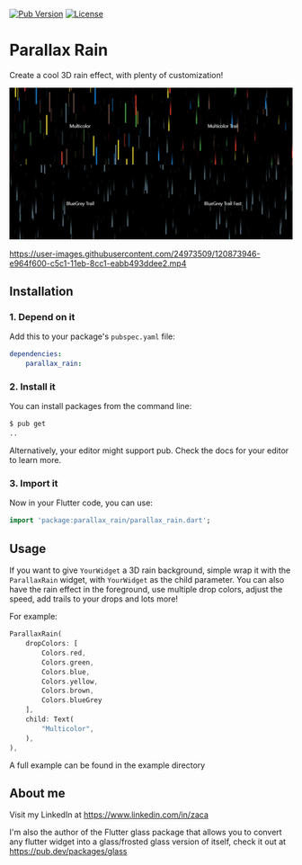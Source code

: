 [![Pub Version](https://img.shields.io/pub/v/glass.svg?style=flat-square)](https://pub.dev/packages/parallax_rain)
[![License](https://img.shields.io/badge/License-BSD%203--Clause-blue.svg)](https://opensource.org/licenses/BSD-3-Clause)

# Parallax Rain
Create a cool 3D rain effect, with plenty of customization!

![Sample screenshot](https://raw.githubusercontent.com/Zachariah-Abraham/parallax_rain/main/example/screenshots/1.PNG)

https://user-images.githubusercontent.com/24973509/120873946-e964f600-c5c1-11eb-8cc1-eabb493ddee2.mp4



## Installation

### 1. Depend on it

Add this to your package's `pubspec.yaml` file:

```yaml
dependencies:
    parallax_rain:
```


### 2. Install it

You can install packages from the command line:

```bash
$ pub get
..
```

Alternatively, your editor might support pub. Check the docs for your editor to learn more.

### 3. Import it

Now in your Flutter code, you can use:

```Dart
import 'package:parallax_rain/parallax_rain.dart';
```

## Usage

If you want to give `YourWidget` a 3D rain background, simple wrap it with the `ParallaxRain` widget, with `YourWidget` as the child parameter. You can also have the rain effect in the foreground, use multiple drop colors, adjust the speed, add trails to your drops and lots more! 

For example: 

```Dart
ParallaxRain(
    dropColors: [
        Colors.red,
        Colors.green,
        Colors.blue,
        Colors.yellow,
        Colors.brown,
        Colors.blueGrey
    ],
    child: Text(
        "Multicolor",
    ),
),
```

A full example can be found in the example directory

## About me

Visit my LinkedIn at https://www.linkedin.com/in/zaca 

I'm also the author of the Flutter glass package that allows you to convert any flutter widget into a glass/frosted glass version of itself, check it out at https://pub.dev/packages/glass
